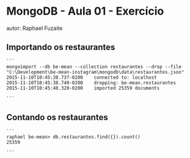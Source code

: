 ﻿# MongoDB - Aula 01 - Exercício
autor: Raphael Fuzaite

## Importando os restaurantes

    ```
    mongoimport --db be-mean --collection restaurantes --drop --file "C:\Development\be-mean-instagram\mongodb\data\restaurantes.json"
    2015-11-10T10:45:38.737-0200    connected to: localhost
	2015-11-10T10:45:38.740-0200    dropping: be-mean.restaurantes
	2015-11-10T10:45:40.320-0200    imported 25359 documents

    ```

## Contando os restaurantes

    ```
    raphael be-mean> db.restaurantes.find({}).count()
    25359

    ```